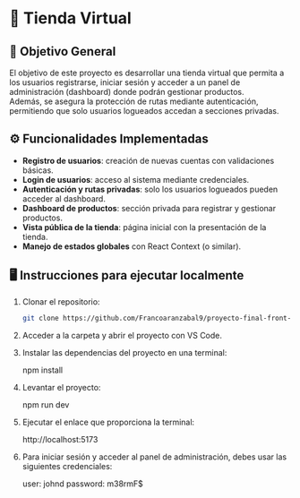 # 🛒 Tienda Virtual

## 📌 Objetivo General
El objetivo de este proyecto es desarrollar una tienda virtual que permita a los usuarios registrarse, iniciar sesión y acceder a un panel de administración (dashboard) donde podrán gestionar productos.  
Además, se asegura la protección de rutas mediante autenticación, permitiendo que solo usuarios logueados accedan a secciones privadas.

## ⚙️ Funcionalidades Implementadas
- **Registro de usuarios**: creación de nuevas cuentas con validaciones básicas.  
- **Login de usuarios**: acceso al sistema mediante credenciales.  
- **Autenticación y rutas privadas**: solo los usuarios logueados pueden acceder al dashboard.  
- **Dashboard de productos**: sección privada para registrar y gestionar productos.  
- **Vista pública de la tienda**: página inicial con la presentación de la tienda.  
- **Manejo de estados globales** con React Context (o similar). 


## 🖥️ Instrucciones para ejecutar localmente
1. Clonar el repositorio:  
   ```bash
   git clone https://github.com/Francoaranzabal9/proyecto-final-front-end.git

2. Acceder a la carpeta y abrir el proyecto con VS Code.

3. Instalar las dependencias del proyecto en una terminal:

    npm install

4. Levantar el proyecto:

    npm run dev

5. Ejecutar el enlace que proporciona la terminal:

    http://localhost:5173

6. Para iniciar sesión y acceder al panel de administración, debes usar las siguientes credenciales:

    user: johnd
    password: m38rmF$